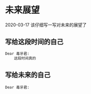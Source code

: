 <!--
 * @Author: DuYa
 * @LastEditors: DuYa
 -->

# 未来展望

2020-03-17 该仔细写一写对未来的展望了

## 写给这段时间的自己

```bash
Dear 毒牙君:
    这段时间真的
```

## 写给未来的自己

```
Dear 毒牙君:

```
